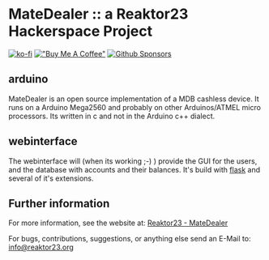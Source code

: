 # MateDealer :: a Reaktor23 Hackerspace Project

[![ko-fi](https://ko-fi.com/img/githubbutton_sm.svg)](https://ko-fi.com/I3I364QTM)
[!["Buy Me A Coffee"](https://www.buymeacoffee.com/assets/img/custom_images/orange_img.png)](https://www.buymeacoffee.com/bouni)
[![Github Sponsors](https://img.shields.io/badge/-Sponsor-fafbfc?style=for-the-badge&logo=GitHub%20Sponsors)](https://github.com/sponsors/Bouni)

## arduino 
MateDealer is an open source implementation of a MDB cashless device.
It runs on a Arduino Mega2560 and probably on other Arduinos/ATMEL micro processors.
Its written in c and not in the Arduino c++ dialect. 

## webinterface
The webinterface will (when its working ;-) ) provide the GUI for the users, and the database with accounts and their balances.
It's build with [flask](http://flask.pocoo.org) and several of it's extensions.

## Further information
For more information, see the website at: [Reaktor23 - MateDealer](https://reaktor23.org/de/projects/mate_dealer)

For bugs, contributions, suggestions, or anything else send an E-Mail to:
<info@reaktor23.org>
